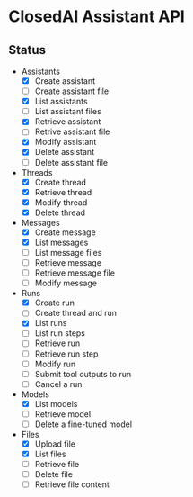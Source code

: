 # ClosedAI Assistant API

## Status

* Assistants
  * [x] Create assistant
  * [ ] Create assistant file
  * [x] List assistants
  * [ ] List assistant files
  * [x] Retrieve assistant
  * [ ] Retrive assistant file
  * [x] Modify assistant
  * [x] Delete assistant
  * [ ] Delete assistant file
* Threads
  * [x] Create thread
  * [x] Retrieve thread
  * [x] Modify thread
  * [x] Delete thread
* Messages
  * [x] Create message
  * [x] List messages
  * [ ] List message files
  * [ ] Retrieve message
  * [ ] Retrieve message file
  * [ ] Modify message
* Runs
  * [x] Create run
  * [ ] Create thread and run
  * [x] List runs
  * [ ] List run steps
  * [ ] Retrieve run
  * [ ] Retrieve run step
  * [ ] Modify run
  * [ ] Submit tool outputs to run
  * [ ] Cancel a run
* Models
  * [x] List models
  * [ ] Retrieve model
  * [ ] Delete a fine-tuned model
* Files
  * [x] Upload file
  * [x] List files
  * [ ] Retrieve file
  * [ ] Delete file
  * [ ] Retrieve file content
